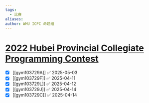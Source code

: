 ```yaml
---
tags:
  - 比赛
aliases: 
author: WHU ICPC 命题组
---
```

# [2022 Hubei Provincial Collegiate Programming Contest](https://codeforces.com/gym/103729)

- [x] [[gym103729A]] ✅ 2025-05-03
- [x] [[gym103729F]] ✅ 2025-04-11
- [x] [[gym103729L]] ✅ 2025-04-12
- [x] [[gym103729J]] ✅ 2025-04-14
- [x] [[gym103729C]] ✅ 2025-04-14
